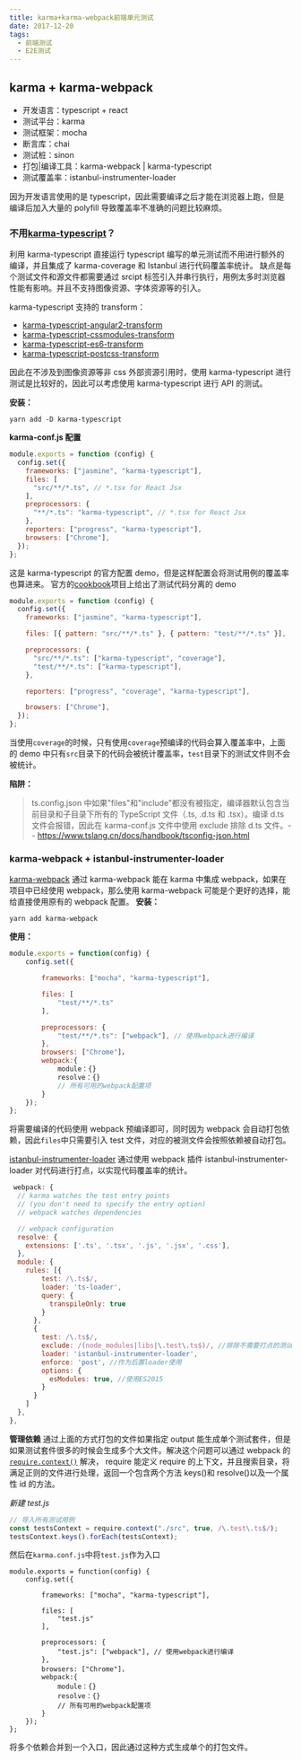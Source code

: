 ```yaml
---
title: karma+karma-webpack前端单元测试
date: 2017-12-20
tags:
  - 前端测试
  - E2E测试
---
```


## karma + karma-webpack

- 开发语言：typescript + react
- 测试平台：karma
- 测试框架：mocha
- 断言库：chai
- 测试桩：sinon
- 打包|编译工具：karma-webpack | karma-typescript
- 测试覆盖率：istanbul-instrumenter-loader

因为开发语言使用的是 typescript，因此需要编译之后才能在浏览器上跑，但是编译后加入大量的 polyfill 导致覆盖率不准确的问题比较麻烦。

### 不用[karma-typescript](https://github.com/monounity/karma-typescript)？

利用 karma-typescript 直接运行 typescript 编写的单元测试而不用进行额外的编译，并且集成了 karma-coverage 和 Istanbul 进行代码覆盖率统计。
缺点是每个测试文件和源文件都需要通过 srcipt 标签引入并串行执行，用例太多时浏览器性能有影响。并且不支持图像资源、字体资源等的引入。

karma-typescript 支持的 transform：

- [karma-typescript-angular2-transform](https://github.com/monounity/karma-typescript-angular2-transform)
- [karma-typescript-cssmodules-transform](https://github.com/monounity/karma-typescript-cssmodules-transform)
- [karma-typescript-es6-transform](https://github.com/monounity/karma-typescript-es6-transform)
- [karma-typescript-postcss-transform](https://github.com/monounity/karma-typescript-postcss-transform)

因此在不涉及到图像资源等非 css 外部资源引用时，使用 karma-typescript 进行测试是比较好的，因此可以考虑使用 karma-typescript 进行 API 的测试。

**安装：**

```
yarn add -D karma-typescript
```

**karma-conf.js 配置**

```javascript
module.exports = function (config) {
  config.set({
    frameworks: ["jasmine", "karma-typescript"],
    files: [
      "src/**/*.ts", // *.tsx for React Jsx
    ],
    preprocessors: {
      "**/*.ts": "karma-typescript", // *.tsx for React Jsx
    },
    reporters: ["progress", "karma-typescript"],
    browsers: ["Chrome"],
  });
};
```

这是 karma-typescript 的官方配置 demo，但是这样配置会将测试用例的覆盖率也算进来。
官方的[cookbook](https://github.com/monounity/karma-typescript/blob/master/cookbook.md)项目上给出了测试代码分离的 demo

```javascript
module.exports = function (config) {
  config.set({
    frameworks: ["jasmine", "karma-typescript"],

    files: [{ pattern: "src/**/*.ts" }, { pattern: "test/**/*.ts" }],

    preprocessors: {
      "src/**/*.ts": ["karma-typescript", "coverage"],
      "test/**/*.ts": ["karma-typescript"],
    },

    reporters: ["progress", "coverage", "karma-typescript"],

    browsers: ["Chrome"],
  });
};
```

当使用`coverage`的时候，只有使用`coverage`预编译的代码会算入覆盖率中，上面的 demo 中只有`src`目录下的代码会被统计覆盖率，`test`目录下的测试文件则不会被统计。

**陷阱：**

> ts.config.json 中如果"files"和"include"都没有被指定，编译器默认包含当前目录和子目录下所有的 TypeScript 文件（.ts, .d.ts 和 .tsx）。编译 d.ts 文件会报错，因此在 karma-conf.js 文件中使用 exclude 排除 d.ts 文件。-- https://www.tslang.cn/docs/handbook/tsconfig-json.html

### karma-webpack + istanbul-instrumenter-loader

[karma-webpack](https://github.com/webpack-contrib/karma-webpack#karma-webpack)
通过 karma-webpack 能在 karma 中集成 webpack，如果在项目中已经使用 webpack，那么使用 karma-webpack 可能是个更好的选择，能给直接使用原有的 webpack 配置。
**安装：**

```
yarn add karma-webpack
```

**使用：**

```javascript
module.exports = function(config) {
    config.set({

        frameworks: ["mocha", "karma-typescript"],

        files: [
            "test/**/*.ts"
        ],

        preprocessors: {
            "test/**/*.ts": ["webpack"], // 使用webpack进行编译
        },
        browsers: ["Chrome"]，
        webpack:{
            module：{}
            resolve：{}
            // 所有可用的webpack配置项
        }
    });
};
```

将需要编译的代码使用 webpack 预编译即可，同时因为 webpack 会自动打包依赖，因此`files`中只需要引入 test 文件，对应的被测文件会按照依赖被自动打包。

[istanbul-instrumenter-loader](https://github.com/webpack-contrib/istanbul-instrumenter-loader)
通过使用 webpack 插件 istanbul-instrumenter-loader 对代码进行打点，以实现代码覆盖率的统计。

```javascript
 webpack: {
  // karma watches the test entry points
  // (you don't need to specify the entry option)
  // webpack watches dependencies

  // webpack configuration
  resolve: {
    extensions: ['.ts', '.tsx', '.js', '.jsx', '.css'],
  },
  module: {
    rules: [{
        test: /\.ts$/,
        loader: 'ts-loader',
        query: {
          transpileOnly: true
        }
      },
      {
        test: /\.ts$/,
        exclude: /(node_modules|libs|\.test\.ts$)/, //排除不需要打点的测试代码和库
        loader: 'istanbul-instrumenter-loader',
        enforce: 'post', //作为后置loader使用
        options: {
          esModules: true, //使用ES2015
        }
      }
    ]
  },
},
```

**管理依赖**
通过上面的方式打包的文件如果指定 output 能生成单个测试套件，但是如果测试套件很多的时候会生成多个大文件。解决这个问题可以通过 webpack 的[`require.context()`](https://doc.webpack-china.org/guides/dependency-management/#require-context) 解决，
require 能定义 require 的上下文，并且搜索目录，将满足正则的文件进行处理，返回一个包含两个方法 keys()和 resolve()以及一个属性 id 的方法。

_新建 test.js_

```javascript
// 导入所有测试用例
const testsContext = require.context("./src", true, /\.test\.ts$/);
testsContext.keys().forEach(testsContext);
```

然后在`karma.conf.js`中将`test.js`作为入口

```
module.exports = function(config) {
    config.set({

        frameworks: ["mocha", "karma-typescript"],

        files: [
            "test.js"
        ],

        preprocessors: {
            "test.js": ["webpack"], // 使用webpack进行编译
        },
        browsers: ["Chrome"]，
        webpack:{
            module：{}
            resolve：{}
            // 所有可用的webpack配置项
        }
    });
};
```

将多个依赖合并到一个入口，因此通过这种方式生成单个的打包文件。
